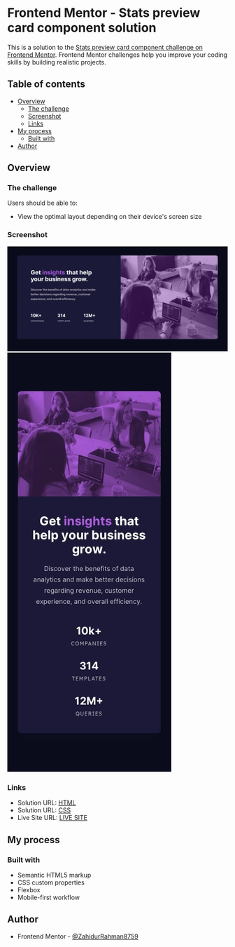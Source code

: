 # Frontend Mentor - Stats preview card component solution

This is a solution to the [Stats preview card component challenge on Frontend Mentor](https://www.frontendmentor.io/challenges/stats-preview-card-component-8JqbgoU62). Frontend Mentor challenges help you improve your coding skills by building realistic projects. 

## Table of contents

- [Overview](#overview)
  - [The challenge](#the-challenge)
  - [Screenshot](#screenshot)
  - [Links](#links)
- [My process](#my-process)
  - [Built with](#built-with)
- [Author](#author)

## Overview

### The challenge

Users should be able to:

- View the optimal layout depending on their device's screen size

### Screenshot

![](./design/PC%20Final.png)
![](./design/mobile-design.jpg)

### Links

- Solution URL: [HTML](https://github.com/ZahidurRahman8759/Stats-Preview-Card/blob/d4d23605df7a6042f345bc10137be5b92f049e87/index.html)
- Solution URL: [CSS](https://github.com/ZahidurRahman8759/Stats-Preview-Card/blob/d4d23605df7a6042f345bc10137be5b92f049e87/style.css)
- Live Site URL: [LIVE SITE](https://zahidurrahman8759.github.io/Stats-Preview-Card/)

## My process

### Built with

- Semantic HTML5 markup
- CSS custom properties
- Flexbox
- Mobile-first workflow

## Author

- Frontend Mentor - [@ZahidurRahman8759](https://www.frontendmentor.io/profile/ZahidurRahman8759)
